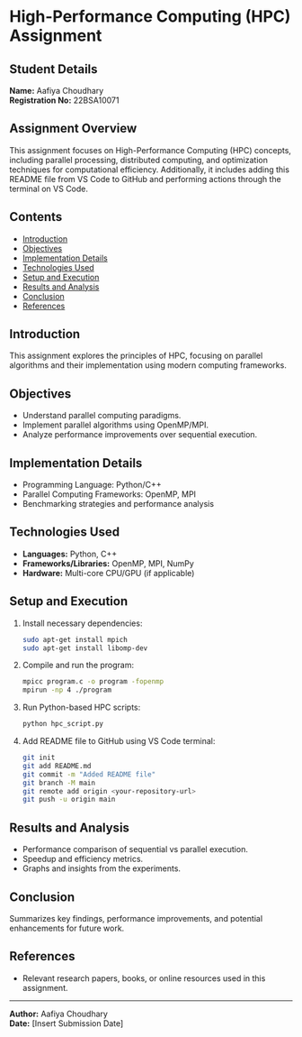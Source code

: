 # High-Performance Computing (HPC) Assignment

## Student Details
**Name:** Aafiya Choudhary  
**Registration No:** 22BSA10071  

## Assignment Overview
This assignment focuses on High-Performance Computing (HPC) concepts, including parallel processing, distributed computing, and optimization techniques for computational efficiency. Additionally, it includes adding this README file from VS Code to GitHub and performing actions through the terminal on VS Code.

## Contents
- [Introduction](#introduction)
- [Objectives](#objectives)
- [Implementation Details](#implementation-details)
- [Technologies Used](#technologies-used)
- [Setup and Execution](#setup-and-execution)
- [Results and Analysis](#results-and-analysis)
- [Conclusion](#conclusion)
- [References](#references)

## Introduction
This assignment explores the principles of HPC, focusing on parallel algorithms and their implementation using modern computing frameworks.

## Objectives
- Understand parallel computing paradigms.
- Implement parallel algorithms using OpenMP/MPI.
- Analyze performance improvements over sequential execution.

## Implementation Details
- Programming Language: Python/C++
- Parallel Computing Frameworks: OpenMP, MPI
- Benchmarking strategies and performance analysis

## Technologies Used
- **Languages:** Python, C++
- **Frameworks/Libraries:** OpenMP, MPI, NumPy
- **Hardware:** Multi-core CPU/GPU (if applicable)

## Setup and Execution
1. Install necessary dependencies:
   ```bash
   sudo apt-get install mpich
   sudo apt-get install libomp-dev
   ```
2. Compile and run the program:
   ```bash
   mpicc program.c -o program -fopenmp
   mpirun -np 4 ./program
   ```
3. Run Python-based HPC scripts:
   ```bash
   python hpc_script.py
   ```
4. Add README file to GitHub using VS Code terminal:
   ```bash
   git init
   git add README.md
   git commit -m "Added README file"
   git branch -M main
   git remote add origin <your-repository-url>
   git push -u origin main
   ```

## Results and Analysis
- Performance comparison of sequential vs parallel execution.
- Speedup and efficiency metrics.
- Graphs and insights from the experiments.

## Conclusion
Summarizes key findings, performance improvements, and potential enhancements for future work.

## References
- Relevant research papers, books, or online resources used in this assignment.

---
**Author:** Aafiya Choudhary  
**Date:** [Insert Submission Date]

